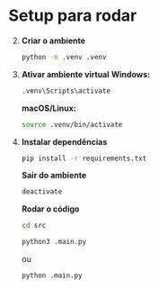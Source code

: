 # Setup para rodar

2. **Criar o ambiente**

   ```bash
   python -m .venv .venv
   ```

3. **Ativar ambiente virtual**
   **Windows:**

   ```bash
   .venv\Scripts\activate
   ```

   **macOS/Linux:**

   ```bash
   source .venv/bin/activate
   ```

4. **Instalar dependências**

   ```bash
   pip install -r requirements.txt
   ```

   **Sair do ambiente**

   ```bash
   deactivate
   ```

   **Rodar o código**

   ```bash
   cd src
   ```

   ```bash
   python3 .main.py
   ```

   ou

   ```bash
   python .main.py
   ```
